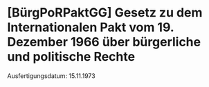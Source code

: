 # [BürgPoRPaktGG] Gesetz zu dem Internationalen Pakt vom 19. Dezember 1966 über bürgerliche und politische Rechte

Ausfertigungsdatum: 15.11.1973

 
